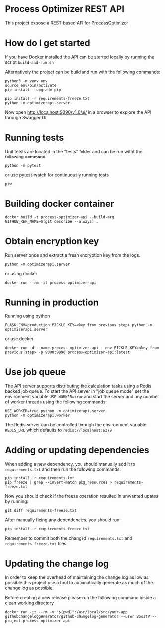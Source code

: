 # Process Optimizer REST API

This project expose a REST based API for [ProcessOptimizer](https://github.com/novonordisk-research/ProcessOptimizer)

# How do I get started

If you have Docker installed the API can be started locally by running the script `build-and-run.sh`

Alternatively the project can be build and run with the following commands:

    python3 -m venv env
    source env/bin/activate
    pip install --upgrade pip

    pip install -r requirements-freeze.txt
    python -m optimizerapi.server

Now open [http://localhost:9090/v1.0/ui/](http://localhost:9090/v1.0/ui/) in a browser to explore the API through Swagger UI

# Running tests

Unit tetsts are located in the "tests" folder and can be run witht the following command

    python -m pytest

or use pytest-watch for continuously running tests

    ptw

# Building docker container

    docker build -t process-optimizer-api --build-arg GITHUB_REF_NAME=$(git describe --always) .

# Obtain encryption key

Run server once and extract a fresh encryption key from the logs.

    python -m optimizerapi.server

or using docker

    docker run --rm -it process-optimizer-api

# Running in production

Running using python

    FLASK_ENV=production PICKLE_KEY=<key from previous step> python -m optimizerapi.server

or use docker

    docker run -d --name process-optimizer-api --env PICKLE_KEY=<key from previous step> -p 9090:9090 process-optimizer-api:latest

# Use job queue

The API server supports distributing the calculation tasks using a Redis backed job queue.
To start the API server in "job queue mode" set the environment variable `USE_WORKER=true` and start the server and any number of
worker threads using the following commands:

    USE_WORKER=true python -m optimizerapi.server
    python -m optimizerapi.worker

The Redis server can be controlled through the environment variable `REDIS_URL` which defaults to `redis://localhost:6379`

# Adding or updating dependencies

When adding a new dependency, you should manually add it to `requirements.txt` and then run the following commands:

    pip install -r requirements.txt
    pip freeze | grep --invert-match pkg_resources > requirements-freeze.txt

Now you should check if the freeze operation resulted in unwanted upates by running:

    git diff requirements-freeze.txt

After manually fixing any dependencies, you should run:

    pip install -r requirements-freeze.txt

Remember to commit both the changed `requirements.txt` and `requirements-freeze.txt` files.

# Updating the change log

In order to keep the overhead of maintaining the change log as low as possible this project use a tool to automatically generate
as much of the change log as possible.

Before creating a new release please run the following command inside a clean working directory

    docker run -it --rm -v "$(pwd)":/usr/local/src/your-app githubchangeloggenerator/github-changelog-generator --user BoostV --project process-optimizer-api
